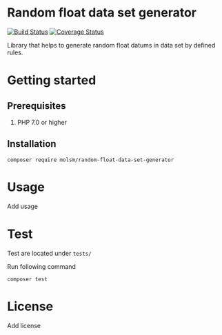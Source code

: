 # Random float data set generator
 
[![Build Status](https://travis-ci.org/molsm/random-float-data-set-generator.svg?branch=master)](https://travis-ci.org/molsm/random-float-data-set-generator)
[![Coverage Status](https://coveralls.io/repos/github/molsm/random-float-data-set-generator/badge.svg?branch=master)](https://coveralls.io/github/molsm/random-float-data-set-generator?branch=master)

Library that helps to generate random float datums in data set by defined rules.

# Getting started

## Prerequisites

1. PHP 7.0 or higher

## Installation

```
composer require molsm/random-float-data-set-generator
```

# Usage

Add usage

# Test

Test are located under `tests/`

Run following command
```
composer test
```

# License

Add license